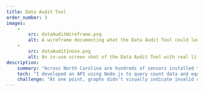 ```yaml
---
title: Data Audit Tool
order_number: 3
images: 
    -
        src: dataAuditWireframe.png
        alt: A wireframe documenting what the Data Audit Tool could look like
    -
        src: dataAuditInUse.png
        alt: An in-use screen shot of the Data Audit Tool with real life pedestrian count data
description:
    summary: "Across North Carolina are hundreds of sensors installed to count pedestrians and bicyclists. When these malfunction, the counts that get sent back can range from subtly to wildly inaccurate. Planning decisions get made using this data, so these errors need to be caught, flagged, and removed from officially released count reports. The data audit tool is one module of the Non-Motorized Count Assurance Tool (NMCOAST) that provides a graphical overview of incoming sensor counts and allows auditors to review flagged data and flag data themselves."
    tech: "I developed an API using Node.js to query count data and equipment data from a MySQL database. The count data was graphed using Canvas.js. Vanilla JavaScript was used to add interactivity for selecting counting locations, sensors, and the date range of data to display. Wireframing was completed using Sketch."
    challenge: "At one point, graphs didn't visually indicate invalid days or days flagged as needing review. User feedback determined that this was an important feature, so I set off to make that happen. After digging through the Canvas.js documentation for custom tooltips I found a solution that could work. This required continuously crafting and refining SQL queries to keep load times minimal, but with plenty of collaboration with the team's MySQL expert, we were able to get what we needed."
---
```



